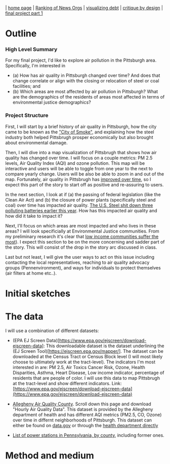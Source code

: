 | [home page](https://itsmeriem.github.io/Meriem/) | [Ranking of News Orgs](news-ranking.md) | [visualizing debt](visualizing-debt.md) | [critique by design](critique-by-design.md) | [final project part 1](final-project-part1.md)


# Outline

### High Level Summary
For my final project, I'd like to explore air pollution in the Pittsburgh area. Specifically, I'm interested in 
- (a) How  has air quality in Pittsburgh changed over time? And does that change correlate or align with the closing or relocation of steel or coal facilities; and
- (b) Which areas are most affected by air pollution in Pittsburgh? What are the demographics of the residents of areas most affected in terms of environmental justice demographics?

### Project Structure
First, I will start by a brief history of air quality in Pittsburgh, how the city came to be known as the ["City of Smoke"](https://e360.yale.edu/features/for-low-income-pittsburgh-clean-air-remains-an-elusive-goal), and explaining how the steel industry both helped Pittsbrugh prosper economically but also brought about environmental damage.

Then, I will dive into a map visualization of Pittsbrugh that shows how air quality has changed over time. I will focus on a couple metrics: PM 2.5 levels, Air Quality Index (AQI) and ozone pollution. This map will be interactive and users will be able to toggle from one year to the next to compare  yearly change. Users will be also be able to zoom in and out of the map. Fortunately, air quality in Pittsbrugh has [improved over time](https://e360.yale.edu/features/for-low-income-pittsburgh-clean-air-remains-an-elusive-goal), so I expect this part of the story to start off as positive and re-assuring to users.

In the next section, I look at if (a) the passing of federal legislation (like the Clean Air Act) and (b) the closure of power plants (specifically steel and coal) over time has impacted air quality. [The U.S. Steel shit down three polluting batteries earlier this year](https://www.cbsnews.com/pittsburgh/news/dangerous-for-peoples-health-american-lung-association-report-puts-pittsburgh-among-worst-places-for-air-quality/). How has this impacted air quality and how did it take to impact it?

Next, I'll focus on which areas are most impacted and who lives in these areas? I will look specificially at Environmental Justice communities. From my preliminary research it's clear that [low income communities suffer the most](https://e360.yale.edu/features/for-low-income-pittsburgh-clean-air-remains-an-elusive-goal)). I expect this section to be on the more concerning and sadder part of the story. This will consist of the drop in the story arc discussed in class. 

Last but not least, I will give the user ways to act on this issue including contacting the local representatives, reaching to air quality advocacy groups (Pennenvironment), and ways for individuals to protect themselves (air filters at home etc..).

# Initial sketches

# The data

I will use a combination of different datasets:
- (EPA EJ Screen Data)[https://www.epa.gov/ejscreen/download-ejscreen-data]: This downloadable dataset is the dataset underlining the (EJ Screen Tool)[https://ejscreen.epa.gov/mapper/]. The dataset can be downloaded at the Census Tract or Census Block level (I will most likely choose to ultimately work at the tract-level). The indicators I'm most interested in are: PM 2.5, Air Toxics Cancer Risk, Ozone, Health Disparities, Asthma, Heart Disease, Low income indicator, percentage of residents that are people of color. I will use this data to map Pittsbrugh at the tract-level and show different indicators. Link: [https://www.epa.gov/ejscreen/download-ejscreen-data](https://www.epa.gov/ejscreen/download-ejscreen-data)

- [Allegheny Air Quality County](https://catalog.data.gov/dataset/allegheny-county-air-quality). Scroll down this page and download "Hourly Air Quality Data". This dataset is provided by the Allegheny department of health and has different AQI metrics (PM2.5, CO, Ozone) over time in differnt neighborhoods of Pittsburgh. This dataset can either be found on [data.gov](https://catalog.data.gov/dataset/allegheny-county-air-quality) or through the [health department directly](https://www.alleghenycounty.us/Health-Department/Programs/Air-Quality/Air-Quality.aspx)

- [List of power stations in Pennsylvania, by county](https://en.wikipedia.org/wiki/List_of_power_stations_in_Pennsylvania#Former_power_stations), including former ones.

# Method and medium
